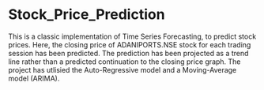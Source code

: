 # Stock_Price_Prediction

This is a classic implementation of Time Series Forecasting, to predict stock prices.
Here, the closing price of ADANIPORTS.NSE stock for each trading session has been predicted.
The  prediction has been projected as a trend line rather than a predicted continuation to the closing price graph.
The project has utlisied the Auto-Regressive model and a Moving-Average model (ARIMA).

